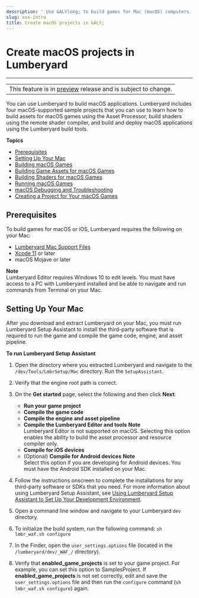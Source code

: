 ```yaml
---
description: ' Use &ALYlong; to build games for Mac (macOS) computers. '
slug: osx-intro
title: Create macOS projects in &ALY;
---
```

# Create macOS projects in Lumberyard<a name="osx-intro"></a>


****  

|  | 
| --- |
| This feature is in [preview](https://docs.aws.amazon.com/lumberyard/latest/userguide/ly-glos-chap.html#preview) release and is subject to change\.  | 

You can use Lumberyard to build macOS applications\. Lumberyard includes four macOS\-supported sample projects that you can use to learn how to build assets for macOS games using the Asset Processor, build shaders using the remote shader compiler, and build and deploy macOS applications using the Lumberyard build tools\.

**Topics**
+ [Prerequisites](#osx-prerequisites)
+ [Setting Up Your Mac](#osx-setting-up)
+ [Building macOS Games](osx-game-building.md)
+ [Building Game Assets for macOS Games](osx-assets-building.md)
+ [Building Shaders for macOS Games](osx-shaders-building.md)
+ [Running macOS Games](osx-game-deploying.md)
+ [macOS Debugging and Troubleshooting](osx-debugging-troubleshooting.md)
+ [Creating a Project for Your macOS Games](osx-game-creating.md)

## Prerequisites<a name="osx-prerequisites"></a>

To build games for macOS or iOS, Lumberyard requires the following on your Mac: 
+ [Lumberyard Mac Support Files](https://aws.amazon.com/lumberyard/downloads/)
+ [Xcode 11](https://developer.apple.com/xcode/download/) or later
+ macOS Mojave or later

**Note**  
Lumberyard Editor requires Windows 10 to edit levels\. You must have access to a PC with Lumberyard installed and be able to navigate and run commands from Terminal on your Mac\.

## Setting Up Your Mac<a name="osx-setting-up"></a>

After you download and extract Lumberyard on your Mac, you must run Lumberyard Setup Assistant to install the third\-party software that is required to run the game and compile the game code, engine, and asset pipeline\.

**To run Lumberyard Setup Assistant**

1. Open the directory where you extracted Lumberyard and navigate to the `/dev/Tools/LmbrSetup/Mac` directory\. Run the `SetupAssistant`\.

1. Verify that the engine root path is correct\.

1. On the **Get started** page, select the following and then click **Next**: 
   + **Run your game project**
   + **Compile the game code**
   + **Compile the engine and asset pipeline**
   + **Compile the Lumberyard Editor and tools**
**Note**  
Lumberyard Editor is not supported on macOS\. Selecting this option enables the ability to build the asset processor and resource compiler only\.
   + **Compile for iOS devices**
   + \(Optional\) **Compile for Android devices**
**Note**  
Select this option if you are developing for Android devices\. You must have the Android SDK installed on your Mac\.

1. Follow the instructions onscreen to complete the installations for any third\-party software or SDKs that you need\. For more information about using Lumberyard Setup Assistant, see [Using Lumberyard Setup Assistant to Set Up Your Development Environment](lumberyard-launcher-intro.md)\.

1. Open a command line window and navigate to your Lumberyard `dev` directory\.

1. To initialize the build system, run the following command: `sh lmbr_waf.sh configure`

1. In the Finder, open the `user_settings.options` file \(located in the `/lumberyard/dev/_WAF_/` directory\)\.

1. Verify that **enabled\_game\_projects** is set to your game project\. For example, you can set this option to SamplesProject\. If **enabled\_game\_projects** is not set correctly, edit and save the `user_settings.options` file and then run the `configure` command \(`sh lmbr_waf.sh configure`\) again\.